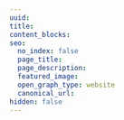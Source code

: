 ```yaml
---
uuid:
title:
content_blocks:
seo:
  no_index: false
  page_title:
  page_description: 
  featured_image:
  open_graph_type: website
  canonical_url:
hidden: false
---
```

